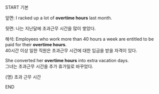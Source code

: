 START
기본

앞면:
I racked up a lot of **overtime hours** last month.

뒷면:
나는 지난달에 초과근무 시간을 많이 쌓았다.

해석:
Employees who work more than 40 hours a week are entitled to be paid for their **overtime hours**.  
40시간 이상 일한 직원은 초과근무 시간에 대한 임금을 받을 자격이 있다.

She converted her **overtime hours** into extra vacation days.  
그녀는 초과근무 시간을 추가 휴가일로 바꾸었다.

{명} 초과 근무 시간
<!--ID: 1744881334092-->
END